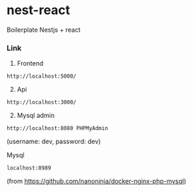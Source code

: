 # nest-react
Boilerplate Nestjs + react


### Link
1. Frontend
```
http://localhost:5000/
```
2. Api
```
http://localhost:3000/
```

2. Mysql admin
```
http://localhost:8080 PHPMyAdmin
```
(username: dev, password: dev)

Mysql
```
localhost:8989
```

(from https://github.com/nanoninja/docker-nginx-php-mysql)
